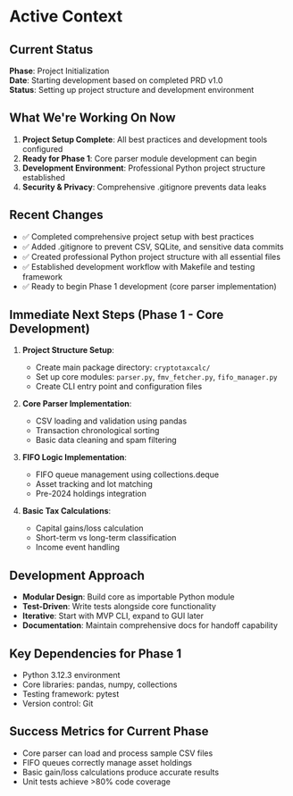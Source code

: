 # Active Context

## Current Status
**Phase**: Project Initialization  
**Date**: Starting development based on completed PRD v1.0  
**Status**: Setting up project structure and development environment

## What We're Working On Now
1. **Project Setup Complete**: All best practices and development tools configured
2. **Ready for Phase 1**: Core parser module development can begin
3. **Development Environment**: Professional Python project structure established
4. **Security & Privacy**: Comprehensive .gitignore prevents data leaks

## Recent Changes
- ✅ Completed comprehensive project setup with best practices
- ✅ Added .gitignore to prevent CSV, SQLite, and sensitive data commits
- ✅ Created professional Python project structure with all essential files
- ✅ Established development workflow with Makefile and testing framework
- ✅ Ready to begin Phase 1 development (core parser implementation)

## Immediate Next Steps (Phase 1 - Core Development)
1. **Project Structure Setup**:
   - Create main package directory: `cryptotaxcalc/`
   - Set up core modules: `parser.py`, `fmv_fetcher.py`, `fifo_manager.py`
   - Create CLI entry point and configuration files

2. **Core Parser Implementation**:
   - CSV loading and validation using pandas
   - Transaction chronological sorting
   - Basic data cleaning and spam filtering

3. **FIFO Logic Implementation**:
   - FIFO queue management using collections.deque
   - Asset tracking and lot matching
   - Pre-2024 holdings integration

4. **Basic Tax Calculations**:
   - Capital gains/loss calculation
   - Short-term vs long-term classification
   - Income event handling

## Development Approach
- **Modular Design**: Build core as importable Python module
- **Test-Driven**: Write tests alongside core functionality
- **Iterative**: Start with MVP CLI, expand to GUI later
- **Documentation**: Maintain comprehensive docs for handoff capability

## Key Dependencies for Phase 1
- Python 3.12.3 environment
- Core libraries: pandas, numpy, collections
- Testing framework: pytest
- Version control: Git

## Success Metrics for Current Phase
- Core parser can load and process sample CSV files
- FIFO queues correctly manage asset holdings
- Basic gain/loss calculations produce accurate results
- Unit tests achieve >80% code coverage 